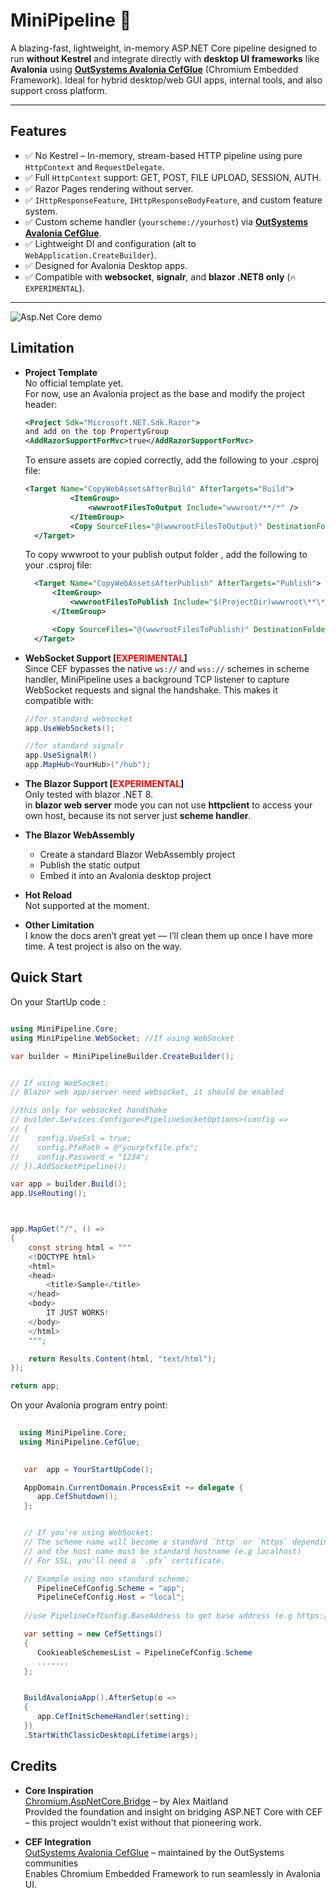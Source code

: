 # MiniPipeline 🚀


A blazing-fast, lightweight, in-memory ASP.NET Core pipeline designed to run **without Kestrel** and integrate directly with **desktop UI frameworks** like **Avalonia** using [**OutSystems Avalonia CefGlue**](https://github.com/OutSystems/CefGlue) (Chromium Embedded Framework). Ideal for hybrid desktop/web GUI apps, internal tools, and also support cross platform. 

---

## Features

- ✅ No Kestrel – In-memory, stream-based HTTP pipeline using pure `HttpContext` and `RequestDelegate`.
- ✅ Full `HttpContext` support: GET, POST, FILE UPLOAD, SESSION, AUTH.
- ✅ Razor Pages rendering without server.
- ✅ `IHttpResponseFeature`, `IHttpResponseBodyFeature`, and custom feature system.
- ✅ Custom scheme handler (`yourscheme://yourhost`) via [**OutSystems Avalonia CefGlue**](https://github.com/OutSystems/CefGlue).
- ✅ Lightweight DI and configuration (alt to `WebApplication.CreateBuilder`).
- ✅ Designed for Avalonia Desktop apps.
- ✅ Compatible with **websocket**, **signalr**, and **blazor .NET8 only** (`🔥EXPERIMENTAL`).

---

![Asp.Net Core demo](20250628122359.gif)


## Limitation
- **Project Template**  
  No official template yet.  
  For now, use an Avalonia project as the base and modify the project header:

  ```xml
  <Project Sdk="Microsoft.NET.Sdk.Razor"> 
  and add on the top PropertyGroup
  <AddRazorSupportForMvc>true</AddRazorSupportForMvc>	
  ```

  To ensure assets are copied correctly, add the following to your .csproj file:  
  ```xml
  <Target Name="CopyWebAssetsAfterBuild" AfterTargets="Build">
			<ItemGroup>
				<wwwrootFilesToOutput Include="wwwroot/**/*" />
			</ItemGroup>
			<Copy SourceFiles="@(wwwrootFilesToOutput)" DestinationFolder="$(OutputPath)wwwroot\%(RecursiveDir)" SkipUnchangedFiles="true" />
	</Target>
  ```

  To copy wwwroot to your publish output folder , add the following to your .csproj file:
  ```xml  
 	<Target Name="CopyWebAssetsAfterPublish" AfterTargets="Publish">
		<ItemGroup>
			<wwwrootFilesToPublish Include="$(ProjectDir)wwwroot\**\*" />
		</ItemGroup>

		<Copy SourceFiles="@(wwwrootFilesToPublish)" DestinationFolder="$(PublishDir)wwwroot\%(wwwrootFilesToPublish.RecursiveDir)" SkipUnchangedFiles="true" />
	</Target>
  ```

- **WebSocket Support [<span style="color:red">EXPERIMENTAL</span>]**  
  Since CEF bypasses the native `ws://` and `wss://` schemes in scheme handler, MiniPipeline uses a background TCP listener to capture WebSocket requests and signal the handshake.
  This makes it compatible with:

  ```c#
  //for standard websocket
  app.UseWebSockets();

  //for standard signalr
  app.UseSignalR()
  app.MapHub<YourHub>("/hub");
  ```  



- **The Blazor Support [<span style="color:red">EXPERIMENTAL</span>]**  
   Only tested with blazor  .NET 8.  
   in **blazor web server** mode you can not use **httpclient** to access your own host, because its not server just **scheme handler**.

- **The Blazor WebAssembly**  
  - Create a standard Blazor WebAssembly project
  - Publish the static output
  - Embed it into an Avalonia desktop project
  
- **Hot Reload**  
   Not supported at the moment.    

- **Other Limitation**  
   I know the docs aren’t great yet — I’ll clean them up once I have more time. A test project is also on the way.

## Quick Start 
On your StartUp code :
```csharp

using MiniPipeline.Core;
using MiniPipeline.WebSocket; //If using WebSocket

var builder = MiniPipelineBuilder.CreateBuilder();


// If using WebSocket:
// Blazor web app/server need websocket, it should be enabled

//this only for websocket handshake 
// builder.Services.Configure<PipelineSocketOptions>(config =>
// {
//    config.UseSsl = true;
//    config.PfxPath = @"yourpfxfile.pfx"; 
//    config.Password = "1234";
// }).AddSocketPipeline();

var app = builder.Build();   
app.UseRouting();



app.MapGet("/", () =>
{
    const string html = """
    <!DOCTYPE html>
    <html>
    <head>
        <title>Sample</title>
    </head>
    <body>
        IT JUST WORKS!
    </body>
    </html>
    """;

    return Results.Content(html, "text/html");
});

return app;

```

On your Avalonia program entry point:
```csharp
  
  using MiniPipeline.Core;
  using MiniPipeline.CefGlue;
 

   var  app = YourStartUpCode();

   AppDomain.CurrentDomain.ProcessExit += delegate { 
      app.CefShutdown();
   };


   // If you're using WebSocket: 
   // The scheme name will become a standard `http` or `https` depending on your socket options.
   // and the host name must be standard hostname (e.g localhost)
   // For SSL, you'll need a `.pfx` certificate.

   // Example using non standard scheme:
      PipelineCefConfig.Scheme = "app";
      PipelineCefConfig.Host = "local";
        
   //use PipelineCefConfig.BaseAddress to get base address (e.g https://localhost:8080 default)

   var setting = new CefSettings()
   {
      CookieableSchemesList = PipelineCefConfig.Scheme
      .......
   };        


   BuildAvaloniaApp().AfterSetup(o =>
   {
      app.CefInitSchemeHandler(setting);
   })
   .StartWithClassicDesktopLifetime(args);


```
## Credits
- **Core Inspiration**  
   [Chromium.AspNetCore.Bridge](https://github.com/ChromiumDotNet/Chromium.AspNetCore.Bridge) – by Alex Maitland  
   Provided the foundation and insight on bridging ASP.NET Core with CEF – this project wouldn't exist without that pioneering work.

- **CEF Integration**  
  [OutSystems Avalonia CefGlue](https://github.com/OutSystems/CefGlue) – maintained by the OutSystems communities  
  Enables Chromium Embedded Framework to run seamlessly in Avalonia UI. 